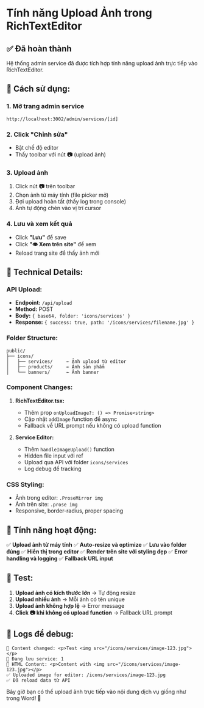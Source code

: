# Tính năng Upload Ảnh trong RichTextEditor

## ✅ Đã hoàn thành

Hệ thống admin service đã được tích hợp tính năng upload ảnh trực tiếp vào RichTextEditor.

## 🎯 Cách sử dụng:

### 1. **Mở trang admin service**
```
http://localhost:3002/admin/services/[id]
```

### 2. **Click "Chỉnh sửa"**
- Bật chế độ editor
- Thấy toolbar với nút **📷** (upload ảnh)

### 3. **Upload ảnh**
1. Click nút **📷** trên toolbar
2. Chọn ảnh từ máy tính (file picker mở)
3. Đợi upload hoàn tất (thấy log trong console)
4. Ảnh tự động chèn vào vị trí cursor

### 4. **Lưu và xem kết quả**
- Click **"Lưu"** để save
- Click **"👁️ Xem trên site"** để xem
- Reload trang site để thấy ảnh mới

## 🔧 Technical Details:

### **API Upload:**
- **Endpoint:** `/api/upload`
- **Method:** POST
- **Body:** `{ base64, folder: 'icons/services' }`
- **Response:** `{ success: true, path: '/icons/services/filename.jpg' }`

### **Folder Structure:**
```
public/
├── icons/
│   ├── services/     ← Ảnh upload từ editor
│   ├── products/     ← Ảnh sản phẩm
│   └── banners/      ← Ảnh banner
```

### **Component Changes:**

1. **RichTextEditor.tsx:**
   - Thêm prop `onUploadImage?: () => Promise<string>`
   - Cập nhật `addImage` function để async
   - Fallback về URL prompt nếu không có upload function

2. **Service Editor:**
   - Thêm `handleImageUpload()` function
   - Hidden file input với ref
   - Upload qua API với folder `icons/services`
   - Log debug để tracking

### **CSS Styling:**
- Ảnh trong editor: `.ProseMirror img`
- Ảnh trên site: `.prose img`
- Responsive, border-radius, proper spacing

## 🚀 Tính năng hoạt động:

✅ **Upload ảnh từ máy tính**
✅ **Auto-resize và optimize**
✅ **Lưu vào folder đúng**
✅ **Hiển thị trong editor**
✅ **Render trên site với styling đẹp**
✅ **Error handling và logging**
✅ **Fallback URL input**

## 🧪 Test:

1. **Upload ảnh có kích thước lớn** → Tự động resize
2. **Upload nhiều ảnh** → Mỗi ảnh có tên unique
3. **Upload ảnh không hợp lệ** → Error message
4. **Click 📷 khi không có upload function** → Fallback URL prompt

## 📝 Logs để debug:

```
📝 Content changed: <p>Test <img src="/icons/services/image-123.jpg"></p>
🔄 Đang lưu service: 1
📄 HTML Content: <p>Content with <img src="/icons/services/image-123.jpg"></p>
✅ Uploaded image for editor: /icons/services/image-123.jpg
✅ Đã reload data từ API
```

Bây giờ bạn có thể upload ảnh trực tiếp vào nội dung dịch vụ giống như trong Word! 🎉
